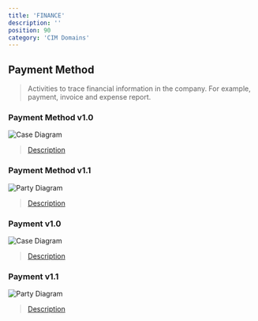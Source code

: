 ```yaml
---
title: 'FINANCE'
description: ''
position: 90
category: 'CIM Domains'
---
```

## Payment Method

> Activities to trace financial information in the company. For example, payment, invoice and expense report.
### Payment Method v1.0

![Case Diagram](https://raw.githubusercontent.com/cloudinformationmodel/cloudinformationmodel/v0.1.2/src/subjectAreas/PaymentMethod/diagram.png)

> [Description](https://raw.githubusercontent.com/cloudinformationmodel/cloudinformationmodel/v0.1.2/src/subjectAreas/PaymentMethod/about.jsonld)

### Payment Method v1.1

![Party Diagram]()

> [Description]()

### Payment v1.0

![Case Diagram](https://raw.githubusercontent.com/cloudinformationmodel/cloudinformationmodel/v0.1.2/src/subjectAreas/Payment/diagram.png)

> [Description](https://raw.githubusercontent.com/cloudinformationmodel/cloudinformationmodel/v0.1.2/src/subjectAreas/Payment/about.jsonld)

### Payment v1.1

![Party Diagram]()

> [Description]()
